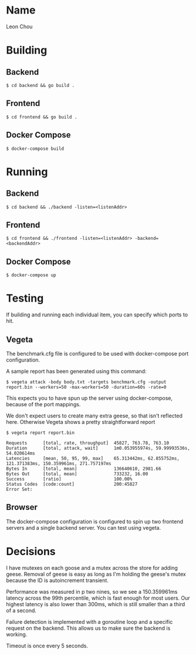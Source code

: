 # Name

Leon Chou


# Building

## Backend

`$ cd backend && go build .`

## Frontend

`$ cd frontend && go build .`

## Docker Compose

`$ docker-compose build`

# Running


## Backend

`$ cd backend && ./backend -listen=<listenAddr>`

## Frontend

`$ cd frontend && ./frontend -listen=<listenAddr> -backend=<backendAddr>`

## Docker Compose

`$ docker-compose up`

# Testing

If building and running each individual item, you can specify which ports to hit.

## Vegeta
The benchmark.cfg file is configured to be used with docker-compose port configuration.

A sample report has been generated using this command:

`$ vegeta attack -body body.txt -targets benchmark.cfg -output report.bin --workers=50 -max-workers=50 -duration=60s -rate=0`

This expects you to have spun up the server using docker-compose, because of the port mappings.

We don't expect users to create many extra geese, so that isn't reflected here. Otherwise Vegeta shows a pretty straightforward report

`$ vegeta report report.bin`

```
Requests      [total, rate, throughput]  45827, 763.78, 763.10
Duration      [total, attack, wait]      1m0.053955974s, 59.99993536s, 54.020614ms
Latencies     [mean, 50, 95, 99, max]    65.313442ms, 62.855752ms, 121.371383ms, 150.359961ms, 271.757197ms
Bytes In      [total, mean]              136640610, 2981.66
Bytes Out     [total, mean]              733232, 16.00
Success       [ratio]                    100.00%
Status Codes  [code:count]               200:45827
Error Set:
```

## Browser
The docker-compose configuration is configured to spin up two frontend servers and a single backend server.
You can test using vegeta.


# Decisions

I have mutexes on each goose and a mutex across the store for adding geese. Removal of geese is easy as long as I'm holding the geese's mutex because the ID is autoincrement transient.

Performance was measured in p two nines, so we see a 150.359961ms latency across the 99th percentile, which is fast enough for most users. Our highest latency is also lower than 300ms, which is still smaller than a third of a second.

Failure detection is implemented with a goroutine loop and a specific request on the backend. This allows us to make sure the backend is working.

Timeout is once every 5 seconds.
